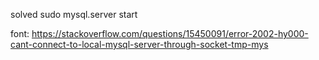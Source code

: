 

solved 
sudo mysql.server start

font:
https://stackoverflow.com/questions/15450091/error-2002-hy000-cant-connect-to-local-mysql-server-through-socket-tmp-mys